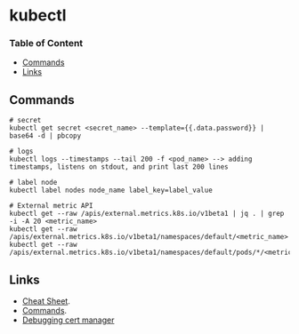 # kubectl

### Table of Content
* [Commands](#commands)
* [Links](#links)

## Commands
```
# secret
kubectl get secret <secret_name> --template={{.data.password}} | base64 -d | pbcopy

# logs
kubectl logs --timestamps --tail 200 -f <pod_name> --> adding timestamps, listens on stdout, and print last 200 lines

# label node
kubectl label nodes node_name label_key=label_value

# External metric API
kubectl get --raw /apis/external.metrics.k8s.io/v1beta1 | jq . | grep -i -A 20 <metric_name>
kubectl get --raw /apis/external.metrics.k8s.io/v1beta1/namespaces/default/<metric_name>
kubectl get --raw /apis/external.metrics.k8s.io/v1beta1/namespaces/default/pods/*/<metric_name>
```

## Links

* [Cheat Sheet](https://kubernetes.io/docs/reference/kubectl/cheatsheet/).
* [Commands](https://kubernetes.io/docs/reference/generated/kubectl/kubectl-commands).
* [Debugging cert manager](https://hackmd.io/@maelvls/debug-cert-manager-webhook)
